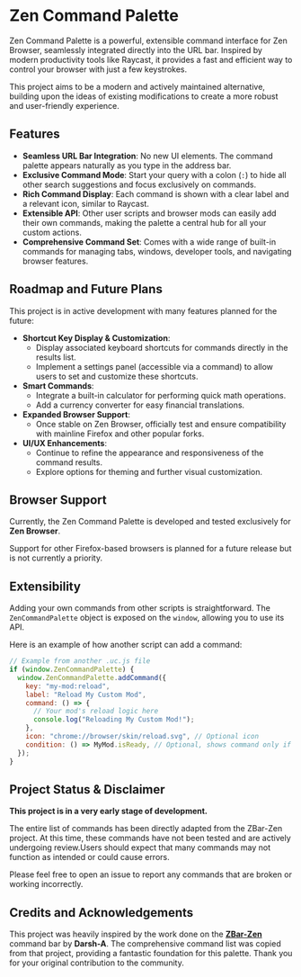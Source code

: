 # Zen Command Palette

Zen Command Palette is a powerful, extensible command interface for Zen Browser, seamlessly integrated directly into the URL bar. Inspired by modern productivity tools like Raycast, it provides a fast and efficient way to control your browser with just a few keystrokes.

This project aims to be a modern and actively maintained alternative, building upon the ideas of existing modifications to create a more robust and user-friendly experience.

## Features

- **Seamless URL Bar Integration**: No new UI elements. The command palette appears naturally as you type in the address bar.
- **Exclusive Command Mode**: Start your query with a colon (`:`) to hide all other search suggestions and focus exclusively on commands.
- **Rich Command Display**: Each command is shown with a clear label and a relevant icon, similar to Raycast.
- **Extensible API**: Other user scripts and browser mods can easily add their own commands, making the palette a central hub for all your custom actions.
- **Comprehensive Command Set**: Comes with a wide range of built-in commands for managing tabs, windows, developer tools, and navigating browser features.

## Roadmap and Future Plans

This project is in active development with many features planned for the future:

- **Shortcut Key Display & Customization**:
  - Display associated keyboard shortcuts for commands directly in the results list.
  - Implement a settings panel (accessible via a command) to allow users to set and customize these shortcuts.
- **Smart Commands**:
  - Integrate a built-in calculator for performing quick math operations.
  - Add a currency converter for easy financial translations.
- **Expanded Browser Support**:
  - Once stable on Zen Browser, officially test and ensure compatibility with mainline Firefox and other popular forks.
- **UI/UX Enhancements**:
  - Continue to refine the appearance and responsiveness of the command results.
  - Explore options for theming and further visual customization.

## Browser Support

Currently, the Zen Command Palette is developed and tested exclusively for **Zen Browser**.

Support for other Firefox-based browsers is planned for a future release but is not currently a priority.

## Extensibility

Adding your own commands from other scripts is straightforward. The `ZenCommandPalette` object is exposed on the `window`, allowing you to use its API.

Here is an example of how another script can add a command:

```javascript
// Example from another .uc.js file
if (window.ZenCommandPalette) {
  window.ZenCommandPalette.addCommand({
    key: "my-mod:reload",
    label: "Reload My Custom Mod",
    command: () => {
      // Your mod's reload logic here
      console.log("Reloading My Custom Mod!");
    },
    icon: "chrome://browser/skin/reload.svg", // Optional icon
    condition: () => MyMod.isReady, // Optional, shows command only if true
  });
}
```

## Project Status & Disclaimer

**This project is in a very early stage of development.**

The entire list of commands has been directly adapted from the ZBar-Zen project. At this time, these commands have not been tested and are actively undergoing review.Users should expect that many commands may not function as intended or could cause errors.

Please feel free to open an issue to report any commands that are broken or working incorrectly.

## Credits and Acknowledgements

This project was heavily inspired by the work done on the **[ZBar-Zen](https://github.com/Darsh-A/ZBar-Zen)** command bar by **Darsh-A**. The comprehensive command list was copied from that project, providing a fantastic foundation for this palette. Thank you for your original contribution to the community.
